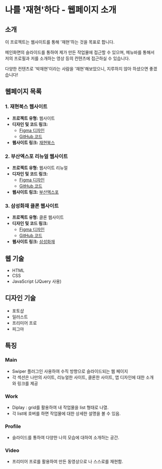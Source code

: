 # 나를 '재현'하다 - 웹페이지 소개

## 소개

이 프로젝트는 웹사이트를 통해 '재현'하는 것을 목표로 합니다.

메인화면의 슬라이드를 통하여 제가 만든 작업물에 접근할 수 있으며, 메뉴바를 통해서 저의 프로필과 저를 소개하는 영상 등의 컨텐츠에 접근하실 수 있습니다.

다양한 컨텐츠로 '박재현'이라는 사람을 '재현'해보았으니, 지루하지 않아 하셨으면 좋겠습니다!

## 웹페이지 목록

### 1. 재현북스 웹사이트

- **프로젝트 유형:** 웹사이트
- **디자인 및 코드 링크:**
  - [Figma 디자인](https://www.figma.com/file/XDWYIJ9wtS0NZDpXky67Mq/JaehyunBooks?type=design&node-id=8%3A2&mode=design&t=fQ8kCLO3xZk4m2ji-1)
  - [GitHub 코드](https://github.com/wogus8285/Jaehyun_books)
- **웹사이트 링크:** [재현북스](http://wogus8285.dothome.co.kr/Jaehyun_books)

### 2. 부산엑스포 리뉴얼 웹사이트

- **프로젝트 유형:** 웹사이트 리뉴얼
- **디자인 및 코드 링크:**
  - [Figma 디자인](https://www.figma.com/file/jqHrK3sqip8VEs3JW70jSk/Busan_Expo(copy)?type=design&node-id=0%3A1&mode=design&t=UrRKuEMMcNamrfEV-1)
  - [GitHub 코드](https://github.com/wogus8285/BusanExpo)
- **웹사이트 링크:** [부산엑스포](http://wogus8285.dothome.co.kr/Busan_Expo)

### 3. 삼성화재 클론 웹사이트

- **프로젝트 유형:** 클론 웹사이트
- **디자인 및 코드 링크:**
  - [Figma 디자인](https://www.figma.com/file/z3jJqG0JTjrSCwRbiySnON/Samsungfire(copy)?type=design&node-id=0%3A1&mode=design&t=Lp7v2q541KV2qlZ7-1)
  - [GitHub 코드](https://github.com/wogus8285/samsungfire)
- **웹사이트 링크:** [삼성화재](http://wogus8285.dothome.co.kr/samsungfire)

## 웹 기술

- HTML
- CSS
- JavaScript (JQuery 사용)

## 디자인 기술

- 포토샵
- 일러스트
- 프리미어 프로
- 피그마

## 특징

### Main

- Swiper 플러그인 사용하여 수직 방향으로 슬라이드되는 웹 페이지
- 각 섹션은 나만의 사이트, 리뉴얼한 사이트, 클론한 사이트, 앱 디자인에 대한 소개와 링크를 제공

### Work

- Diplay : grid를 활용하여 내 작업물을 list 형태로 나열.
- 각 list에 호버를 하면 작업물에 대한 상세한 설명을 볼 수 있음.

### Profile

- 슬라이드를 통하여 다양한 나의 모습에 대하여 소개하는 공간.

### Video

- 프리미어 프로를 활용하여 만든 동영상으로 나 스스로를 재현함.

